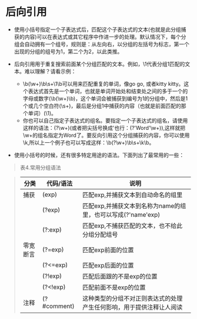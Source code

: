 # 后向引用

* 使用小括号指定一个子表达式后，匹配这个子表达式的文本(也就是此分组捕获的内容)可以在表达式或其它程序中作进一步的处理。默认情况下，每个分组会自动拥有一个组号，规则是：从左向右，以分组的左括号为标志，第一个出现的分组的组号为1，第二个为2，以此类推。

* 后向引用用于重复搜索前面某个分组匹配的文本。例如，\1代表分组1匹配的文本。难以理解？请看示例：
    * \b(\w+)\b\s+\1\b可以用来匹配重复的单词，像go go, 或者kitty kitty。这个表达式首先是一个单词，也就是单词开始处和结束处之间的多于一个的字母或数字(\b(\w+)\b)，这个单词会被捕获到编号为1的分组中，然后是1个或几个空白符(\s+)，最后是分组1中捕获的内容（也就是前面匹配的那个单词）(\1)。
    * 你也可以自己指定子表达式的组名。要指定一个子表达式的组名，请使用这样的语法：(?<Word>\w+)(或者把尖括号换成'也行：(?'Word'\w+)),这样就把\w+的组名指定为Word了。要反向引用这个分组捕获的内容，你可以使用\k<Word>,所以上一个例子也可以写成这样：\b(?<Word>\w+)\b\s+\k<Word>\b。

* 使用小括号的时候，还有很多特定用途的语法。下面列出了最常用的一些：

> 表4.常用分组语法

> | 分类 | 代码/语法 | 说明 |
> | --- | --- | --- |
> | 捕获 | (exp) | 匹配exp,并捕获文本到自动命名的组里 |
> |  | (?<name>exp) | 匹配exp,并捕获文本到名称为name的组里，也可以写成(?'name'exp) |
> |  | (?:exp)| 匹配exp,不捕获匹配的文本，也不给此分组分配组号 |
> | 零宽断言 | (?=exp) | 匹配exp前面的位置 |
> |  | (?<=exp) | 匹配exp后面的位置 |
> |  | (?!exp) | 匹配后面跟的不是exp的位置 |
> |  | (?<!exp) | 匹配前面不是exp的位置 |
> | 注释 | (?#comment) | 这种类型的分组不对正则表达式的处理产生任何影响，用于提供注释让人阅读 |
